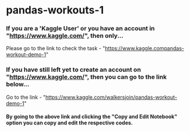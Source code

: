 # pandas-workouts-1

### If you are a 'Kaggle User' or you have an account in "https://www.kaggle.com/", then only...

Please go to the link to check the task - "https://www.kaggle.compandas-workout-demo-1"


### If you have still left yet to create an account on "https://www.kaggle.com/", then you can go to the link below...

Go to the link - "https://www.kaggle.com/walkersjoin/pandas-workout-demo-1"

#### By going to the above link and clicking the "Copy and Edit Notebook" option you can copy and edit the respective codes.

